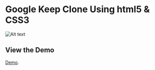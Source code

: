 # Google Keep Clone Using html5 & CSS3

![Alt text](https://github.com/didiamuri/vc-netflix/blob/master/Screen%20Shot%202021-09-27%20at%2012.03.42%20PM.png) 

## View the Demo

[Demo](https://idi-netflix.netlify.app/).
